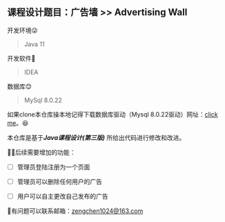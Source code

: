 ## **课程设计题目：广告墙 >> Advertising Wall**

开发环境😜

> Java 11

开发软件🎉

> IDEA

数据库😊

> MySql 8.0.22

如果clone本仓库操本地记得下载数据库驱动（Mysql 8.0.22驱动）网址：[click me](https://dev.mysql.com/downloads/connector/j/)。😆

本仓库是基于***Java课程设计(第三版)*** 所给出代码进行修改和改进。

🤦‍♀️后续需要增加的功能：

- [ ] 管理员登陆注册为一个页面

- [ ] 管理员可以删除任何用户的广告

- [ ] 用户可以自主更改自己发布的广告

🤳有问题可以联系邮箱：zengchen1024@163.com
 
 [^Tips]:预计在4.15之前完成


